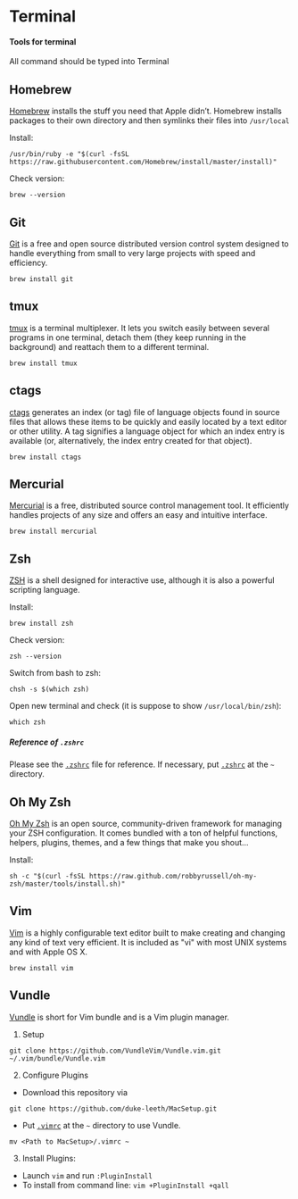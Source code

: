 # Terminal
#### Tools for terminal

All command should be typed into Terminal

## Homebrew
[Homebrew](https://brew.sh/) installs the stuff you need that Apple didn’t. Homebrew installs packages to their own directory and then symlinks their files into `/usr/local`

Install:
```
/usr/bin/ruby -e "$(curl -fsSL https://raw.githubusercontent.com/Homebrew/install/master/install)"
```

Check version:
```
brew --version
```



## Git
[Git](https://git-scm.com/) is a free and open source distributed version control system designed to handle everything from small to very large projects with speed and efficiency.
```
brew install git
```



## tmux
[tmux](https://github.com/tmux/tmux/wiki) is a terminal multiplexer. It lets you switch easily between several programs in one terminal, detach them (they keep running in the background) and reattach them to a different terminal.
```
brew install tmux
```



## ctags
[ctags](http://ctags.sourceforge.net/) generates an index (or tag) file of language objects found in source files that allows these items to be quickly and easily located by a text editor or other utility. A tag signifies a language object for which an index entry is available (or, alternatively, the index entry created for that object).
```
brew install ctags
```



## Mercurial
[Mercurial](https://www.mercurial-scm.org/) is a free, distributed source control management tool. It efficiently handles projects of any size and offers an easy and intuitive interface.
```
brew install mercurial
```



## Zsh
[ZSH](http://www.zsh.org/) is a shell designed for interactive use, although it is also a powerful scripting language.

Install:
```
brew install zsh
```

Check version:
```
zsh --version
```

Switch from bash to zsh:
```
chsh -s $(which zsh)
```

Open new terminal and check (it is suppose to show `/usr/local/bin/zsh`):
```
which zsh
```

##### Reference of `.zshrc`
Please see the [`.zshrc`](.zshrc) file for reference.
If necessary, put [`.zshrc`](.zshrc) at the `~` directory.


## Oh My Zsh
[Oh My Zsh](http://ohmyz.sh/) is an open source, community-driven framework for managing your ZSH configuration. It comes bundled with a ton of helpful functions, helpers, plugins, themes, and a few things that make you shout...

Install:
```
sh -c "$(curl -fsSL https://raw.github.com/robbyrussell/oh-my-zsh/master/tools/install.sh)"
```



## Vim
[Vim](http://www.vim.org/) is a highly configurable text editor built to make creating and changing any kind of text very efficient. It is included as "vi" with most UNIX systems and with Apple OS X.
```
brew install vim
```



## Vundle
[Vundle](https://github.com/VundleVim/Vundle.vim) is short for Vim bundle and is a Vim plugin manager.
1. Setup
```
git clone https://github.com/VundleVim/Vundle.vim.git ~/.vim/bundle/Vundle.vim
```

2. Configure Plugins
* Download this repository via
```
git clone https://github.com/duke-leeth/MacSetup.git
```

* Put [`.vimrc`](.vimrc) at the `~` directory to use Vundle.
```
mv <Path to MacSetup>/.vimrc ~
```

3. Install Plugins:
* Launch `vim` and run `:PluginInstall`
* To install from command line: `vim +PluginInstall +qall`
